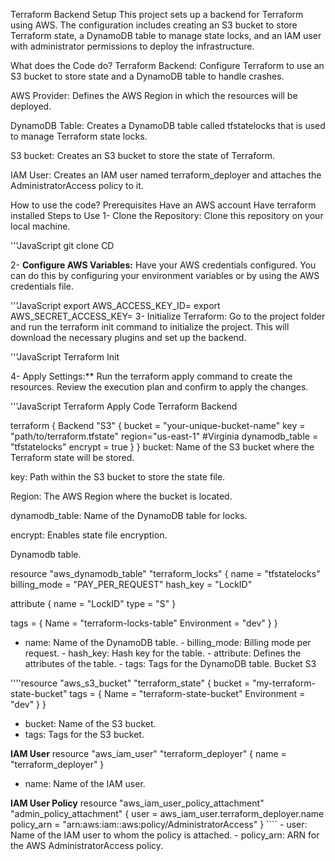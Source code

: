 Terraform Backend Setup
This project sets up a backend for Terraform using AWS. The configuration includes creating an S3 bucket to store Terraform state, a DynamoDB table to manage state locks, and an IAM user with administrator permissions to deploy the infrastructure.

What does the Code do?
Terraform Backend: Configure Terraform to use an S3 bucket to store state and a DynamoDB table to handle crashes.

AWS Provider: Defines the AWS Region in which the resources will be deployed.

DynamoDB Table: Creates a DynamoDB table called tfstatelocks that is used to manage Terraform state locks.

S3 bucket: Creates an S3 bucket to store the state of Terraform.

IAM User: Creates an IAM user named terraform_deployer and attaches the AdministratorAccess policy to it.

How to use the code?
Prerequisites
Have an AWS account
Have terraform installed
Steps to Use
1- Clone the Repository: Clone this repository on your local machine.

'''JavaScript git clone <url-del-repositorio> CD <nombre-del-repositorio>

2- **Configure AWS Variables:** Have your AWS credentials configured. You can do this by configuring your environment variables or by using the AWS credentials file.

'''JavaScript
export AWS_ACCESS_KEY_ID=<tu-access-key-id>
export AWS_SECRET_ACCESS_KEY=<tu-secret-access-key>
3- Initialize Terraform: Go to the project folder and run the terraform init command to initialize the project. This will download the necessary plugins and set up the backend.

'''JavaScript Terraform Init

4- Apply Settings:** Run the terraform apply command to create the resources. Review the execution plan and confirm to apply the changes.

'''JavaScript
Terraform Apply
Code
Terraform Backend

terraform {
  Backend "S3" {
    bucket = "your-unique-bucket-name"
    key = "path/to/terraform.tfstate"
    region="us-east-1" #Virginia
    dynamodb_table = "tfstatelocks"
    encrypt = true
  }
}
bucket: Name of the S3 bucket where the Terraform state will be stored.

key: Path within the S3 bucket to store the state file.

Region: The AWS Region where the bucket is located.

dynamodb_table: Name of the DynamoDB table for locks.

encrypt: Enables state file encryption.

Dynamodb table.

resource "aws_dynamodb_table" "terraform_locks" {
  name = "tfstatelocks"
  billing_mode = "PAY_PER_REQUEST"
  hash_key = "LockID"

attribute {
    name = "LockID"
    type = "S"
  }

tags = {
    Name = "terraform-locks-table"
    Environment = "dev"
  }
}
- name: Name of the DynamoDB table. - billing_mode: Billing mode per request. - hash_key: Hash key for the table. - attribute: Defines the attributes of the table. - tags: Tags for the DynamoDB table.
Bucket S3

''''resource "aws_s3_bucket" "terraform_state" { bucket = "my-terraform-state-bucket" tags = { Name = "terraform-state-bucket" Environment = "dev" } }

- bucket: Name of the S3 bucket.
- tags: Tags for the S3 bucket.

**IAM User**
resource "aws_iam_user" "terraform_deployer" { name = "terraform_deployer" }

- name: Name of the IAM user.


**IAM User Policy**
resource "aws_iam_user_policy_attachment" "admin_policy_attachment" { user = aws_iam_user.terraform_deployer.name policy_arn = "arn:aws:iam::aws:policy/AdministratorAccess" } ```` - user: Name of the IAM user to whom the policy is attached. - policy_arn: ARN for the AWS AdministratorAccess policy.